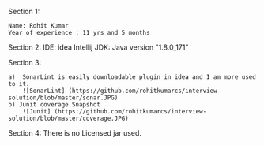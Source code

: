 Section 1:

    Name: Rohit Kumar
    Year of experience : 11 yrs and 5 months

Section 2:
    IDE: idea Intellij
    JDK: Java version "1.8.0_171"

Section 3:

    a)  SonarLint is easily downloadable plugin in idea and I am more used to it.
        ![SonarLint] (https://github.com/rohitkumarcs/interview-solution/blob/master/sonar.JPG)
    b) Junit coverage Snapshot
        ![Junit] (https://github.com/rohitkumarcs/interview-solution/blob/master/coverage.JPG)

Section 4:
    There is no Licensed jar used.